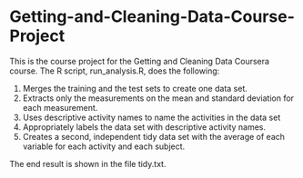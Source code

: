 # Getting-and-Cleaning-Data-Course-Project

This is the course project for the Getting and Cleaning Data Coursera course. The R script, run_analysis.R, does the following:

1. Merges the training and the test sets to create one data set.
2. Extracts only the measurements on the mean and standard deviation for each measurement.
3. Uses descriptive activity names to name the activities in the data set
4. Appropriately labels the data set with descriptive activity names.
5. Creates a second, independent tidy data set with the average of each variable for each activity and each subject.

The end result is shown in the file tidy.txt.

